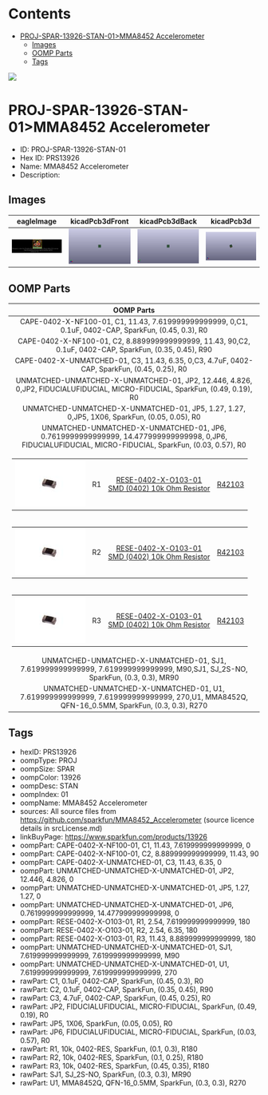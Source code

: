 



Contents
========

* [PROJ-SPAR-13926-STAN-01>MMA8452 Accelerometer](#proj-spar-13926-stan-01mma8452-accelerometer)
	* [Images](#images)
	* [OOMP Parts](#oomp-parts)
	* [Tags](#tags)
  
![][im]
# PROJ-SPAR-13926-STAN-01>MMA8452 Accelerometer

- ID: PROJ-SPAR-13926-STAN-01
- Hex ID: PRS13926
- Name: MMA8452 Accelerometer
- Description: 

## Images
  
  

|eagleImage|kicadPcb3dFront|kicadPcb3dBack|kicadPcb3d|
| :---: | :---: | :---: | :---: |
|[![eagleImage](eagleImage_140.png)](eagleImage_600.png)|[![kicadPcb3dFront](kicadPcb3dFront_140.png)](kicadPcb3dFront_600.png)|[![kicadPcb3dBack](kicadPcb3dBack_140.png)](kicadPcb3dBack_600.png)|[![kicadPcb3d](kicadPcb3d_140.png)](kicadPcb3d_600.png)|

## OOMP Parts
  

|OOMP Parts|
| :---: |
|CAPE-0402-X-NF100-01, C1, 11.43, 7.619999999999999, 0,C1, 0.1uF, 0402-CAP, SparkFun, (0.45, 0.3), R0|
|CAPE-0402-X-NF100-01, C2, 8.889999999999999, 11.43, 90,C2, 0.1uF, 0402-CAP, SparkFun, (0.35, 0.45), R90|
|CAPE-0402-X-UNMATCHED-01, C3, 11.43, 6.35, 0,C3, 4.7uF, 0402-CAP, SparkFun, (0.45, 0.25), R0|
|UNMATCHED-UNMATCHED-X-UNMATCHED-01, JP2, 12.446, 4.826, 0,JP2, FIDUCIALUFIDUCIAL, MICRO-FIDUCIAL, SparkFun, (0.49, 0.19), R0|
|UNMATCHED-UNMATCHED-X-UNMATCHED-01, JP5, 1.27, 1.27, 0,JP5, 1X06, SparkFun, (0.05, 0.05), R0|
|UNMATCHED-UNMATCHED-X-UNMATCHED-01, JP6, 0.7619999999999999, 14.477999999999998, 0,JP6, FIDUCIALUFIDUCIAL, MICRO-FIDUCIAL, SparkFun, (0.03, 0.57), R0|
|<table><tr><td>![RESE-0402-X-O103-01](https://raw.githubusercontent.com/oomlout/oomlout_OOMP_parts/main/RESE-0402-X-O103-01/image_140.jpg)</td><td> R1</td><td>[RESE-0402-X-O103-01<br>SMD (0402) 10k Ohm Resistor](https://github.com/oomlout/oomlout_OOMP_parts/tree/main/RESE-0402-X-O103-01/)</td><td>[R42103](https://github.com/oomlout/oomlout_OOMP_parts/tree/main/RESE-0402-X-O103-01/)</td></tr></table>|
|<table><tr><td>![RESE-0402-X-O103-01](https://raw.githubusercontent.com/oomlout/oomlout_OOMP_parts/main/RESE-0402-X-O103-01/image_140.jpg)</td><td> R2</td><td>[RESE-0402-X-O103-01<br>SMD (0402) 10k Ohm Resistor](https://github.com/oomlout/oomlout_OOMP_parts/tree/main/RESE-0402-X-O103-01/)</td><td>[R42103](https://github.com/oomlout/oomlout_OOMP_parts/tree/main/RESE-0402-X-O103-01/)</td></tr></table>|
|<table><tr><td>![RESE-0402-X-O103-01](https://raw.githubusercontent.com/oomlout/oomlout_OOMP_parts/main/RESE-0402-X-O103-01/image_140.jpg)</td><td> R3</td><td>[RESE-0402-X-O103-01<br>SMD (0402) 10k Ohm Resistor](https://github.com/oomlout/oomlout_OOMP_parts/tree/main/RESE-0402-X-O103-01/)</td><td>[R42103](https://github.com/oomlout/oomlout_OOMP_parts/tree/main/RESE-0402-X-O103-01/)</td></tr></table>|
|UNMATCHED-UNMATCHED-X-UNMATCHED-01, SJ1, 7.619999999999999, 7.619999999999999, M90,SJ1, SJ_2S-NO, SparkFun, (0.3, 0.3), MR90|
|UNMATCHED-UNMATCHED-X-UNMATCHED-01, U1, 7.619999999999999, 7.619999999999999, 270,U1, MMA8452Q, QFN-16_0.5MM, SparkFun, (0.3, 0.3), R270|

## Tags

- hexID: PRS13926
- oompType: PROJ
- oompSize: SPAR
- oompColor: 13926
- oompDesc: STAN
- oompIndex: 01
- oompName: MMA8452 Accelerometer
- sources: All source files from https://github.com/sparkfun/MMA8452_Accelerometer (source licence details in srcLicense.md)
- linkBuyPage: https://www.sparkfun.com/products/13926
- oompPart: CAPE-0402-X-NF100-01, C1, 11.43, 7.619999999999999, 0
- oompPart: CAPE-0402-X-NF100-01, C2, 8.889999999999999, 11.43, 90
- oompPart: CAPE-0402-X-UNMATCHED-01, C3, 11.43, 6.35, 0
- oompPart: UNMATCHED-UNMATCHED-X-UNMATCHED-01, JP2, 12.446, 4.826, 0
- oompPart: UNMATCHED-UNMATCHED-X-UNMATCHED-01, JP5, 1.27, 1.27, 0
- oompPart: UNMATCHED-UNMATCHED-X-UNMATCHED-01, JP6, 0.7619999999999999, 14.477999999999998, 0
- oompPart: RESE-0402-X-O103-01, R1, 2.54, 7.619999999999999, 180
- oompPart: RESE-0402-X-O103-01, R2, 2.54, 6.35, 180
- oompPart: RESE-0402-X-O103-01, R3, 11.43, 8.889999999999999, 180
- oompPart: UNMATCHED-UNMATCHED-X-UNMATCHED-01, SJ1, 7.619999999999999, 7.619999999999999, M90
- oompPart: UNMATCHED-UNMATCHED-X-UNMATCHED-01, U1, 7.619999999999999, 7.619999999999999, 270
- rawPart: C1, 0.1uF, 0402-CAP, SparkFun, (0.45, 0.3), R0
- rawPart: C2, 0.1uF, 0402-CAP, SparkFun, (0.35, 0.45), R90
- rawPart: C3, 4.7uF, 0402-CAP, SparkFun, (0.45, 0.25), R0
- rawPart: JP2, FIDUCIALUFIDUCIAL, MICRO-FIDUCIAL, SparkFun, (0.49, 0.19), R0
- rawPart: JP5, 1X06, SparkFun, (0.05, 0.05), R0
- rawPart: JP6, FIDUCIALUFIDUCIAL, MICRO-FIDUCIAL, SparkFun, (0.03, 0.57), R0
- rawPart: R1, 10k, 0402-RES, SparkFun, (0.1, 0.3), R180
- rawPart: R2, 10k, 0402-RES, SparkFun, (0.1, 0.25), R180
- rawPart: R3, 10k, 0402-RES, SparkFun, (0.45, 0.35), R180
- rawPart: SJ1, SJ_2S-NO, SparkFun, (0.3, 0.3), MR90
- rawPart: U1, MMA8452Q, QFN-16_0.5MM, SparkFun, (0.3, 0.3), R270



[im]: kicadPcb3d_450.png
